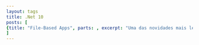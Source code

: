 ```yaml
---
layout: tags
title: .Net 10
posts: [
{title: "File-Based Apps", parts: , excerpt: "Uma das novidades mais legais do dotnet 10 é o suporte a aplicativos baseados em arquivos.", url: /2025/08/file-based-apps}
]
---
```

